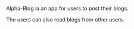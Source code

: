 Alpha-Blog ia an app for users to post their blogs. 

The users can also read blogs from other users.